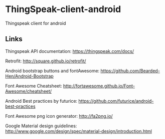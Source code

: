 # ThingSpeak-client-android
Thingspeak client for android

## Links

Thingspeak API documentation:
https://thingspeak.com/docs/

Retrofit:
http://square.github.io/retrofit/

Android bootstrap buttons and fontAwesome:
https://github.com/Bearded-Hen/Android-Bootstrap

Font Awesome Cheatsheet:
http://fortawesome.github.io/Font-Awesome/cheatsheet/

Android Best practices by futurice:
https://github.com/futurice/android-best-practices

Font Awesome png icon generator:
http://fa2png.io/

Google Material design guidelines:
http://www.google.com/design/spec/material-design/introduction.html
